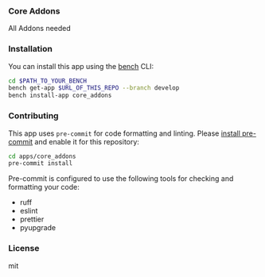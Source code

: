 ### Core Addons

All Addons needed

### Installation

You can install this app using the [bench](https://github.com/frappe/bench) CLI:

```bash
cd $PATH_TO_YOUR_BENCH
bench get-app $URL_OF_THIS_REPO --branch develop
bench install-app core_addons
```

### Contributing

This app uses `pre-commit` for code formatting and linting. Please [install pre-commit](https://pre-commit.com/#installation) and enable it for this repository:

```bash
cd apps/core_addons
pre-commit install
```

Pre-commit is configured to use the following tools for checking and formatting your code:

- ruff
- eslint
- prettier
- pyupgrade

### License

mit
